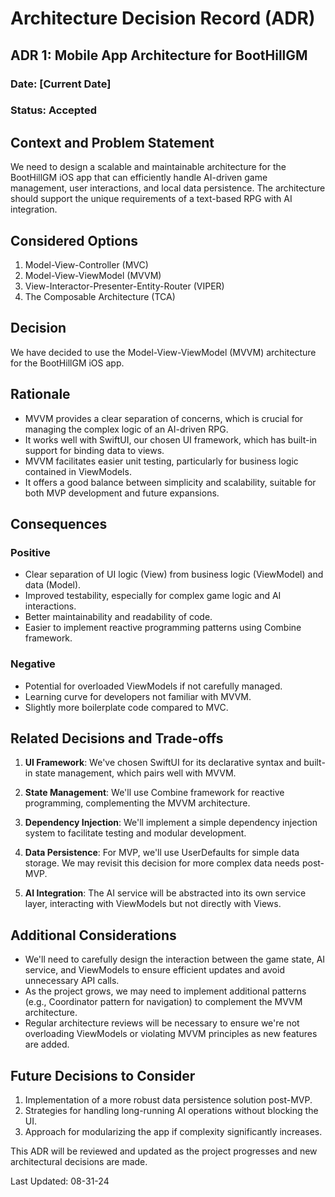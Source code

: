 # Architecture Decision Record (ADR)

## ADR 1: Mobile App Architecture for BootHillGM

### Date: [Current Date]

### Status: Accepted

## Context and Problem Statement

We need to design a scalable and maintainable architecture for the BootHillGM iOS app that can efficiently handle AI-driven game management, user interactions, and local data persistence. The architecture should support the unique requirements of a text-based RPG with AI integration.

## Considered Options

1. Model-View-Controller (MVC)
2. Model-View-ViewModel (MVVM)
3. View-Interactor-Presenter-Entity-Router (VIPER)
4. The Composable Architecture (TCA)

## Decision

We have decided to use the Model-View-ViewModel (MVVM) architecture for the BootHillGM iOS app.

## Rationale

- MVVM provides a clear separation of concerns, which is crucial for managing the complex logic of an AI-driven RPG.
- It works well with SwiftUI, our chosen UI framework, which has built-in support for binding data to views.
- MVVM facilitates easier unit testing, particularly for business logic contained in ViewModels.
- It offers a good balance between simplicity and scalability, suitable for both MVP development and future expansions.

## Consequences

### Positive

- Clear separation of UI logic (View) from business logic (ViewModel) and data (Model).
- Improved testability, especially for complex game logic and AI interactions.
- Better maintainability and readability of code.
- Easier to implement reactive programming patterns using Combine framework.

### Negative

- Potential for overloaded ViewModels if not carefully managed.
- Learning curve for developers not familiar with MVVM.
- Slightly more boilerplate code compared to MVC.

## Related Decisions and Trade-offs

1. **UI Framework**: We've chosen SwiftUI for its declarative syntax and built-in state management, which pairs well with MVVM.

2. **State Management**: We'll use Combine framework for reactive programming, complementing the MVVM architecture.

3. **Dependency Injection**: We'll implement a simple dependency injection system to facilitate testing and modular development.

4. **Data Persistence**: For MVP, we'll use UserDefaults for simple data storage. We may revisit this decision for more complex data needs post-MVP.

5. **AI Integration**: The AI service will be abstracted into its own service layer, interacting with ViewModels but not directly with Views.

## Additional Considerations

- We'll need to carefully design the interaction between the game state, AI service, and ViewModels to ensure efficient updates and avoid unnecessary API calls.
- As the project grows, we may need to implement additional patterns (e.g., Coordinator pattern for navigation) to complement the MVVM architecture.
- Regular architecture reviews will be necessary to ensure we're not overloading ViewModels or violating MVVM principles as new features are added.

## Future Decisions to Consider

1. Implementation of a more robust data persistence solution post-MVP.
2. Strategies for handling long-running AI operations without blocking the UI.
3. Approach for modularizing the app if complexity significantly increases.

This ADR will be reviewed and updated as the project progresses and new architectural decisions are made.

Last Updated: 08-31-24
